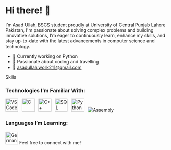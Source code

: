 # Hi there! 👋
I’m Asad Ullah, 
BSCS student proudly at University of Central Punjab Lahore Pakistan, I'm passionate about solving complex problems and building innovative solutions, I’m eager to continuously learn, enhance my skills, and stay up-to-date with the latest advancements in computer science and technology.
- 🌱 Currently working on Python
- 🎯 Passionate about coding and travelling
- 📧 asadullah.work211@gmail.com

Skills
### Technologies I’m Familiar With:

<img src="https://cdn.jsdelivr.net/gh/devicons/devicon/icons/vscode/vscode-original.svg" alt="VS Code" width="40" height="40" /> &nbsp;
<img src="https://cdn.jsdelivr.net/gh/devicons/devicon/icons/c/c-original.svg" alt="C" width="40" height="40" /> &nbsp;
<img src="https://cdn.jsdelivr.net/gh/devicons/devicon/icons/cplusplus/cplusplus-original.svg" alt="C++" width="40" height="40" /> &nbsp;
<img src="https://cdn.jsdelivr.net/gh/devicons/devicon/icons/mysql/mysql-original.svg" alt="SQL" width="40" height="40" /> &nbsp;
<img src="https://cdn.jsdelivr.net/gh/devicons/devicon/icons/python/python-original.svg" alt="Python" width="40" height="40" /> &nbsp;
![Assembly](https://img.shields.io/badge/Assembly-525252?style=for-the-badge)
### Languages I’m Learning:

<img src="https://upload.wikimedia.org/wikipedia/en/b/ba/Flag_of_Germany.svg" alt="German" width="40" height="40" />
Feel free to connect with me!
